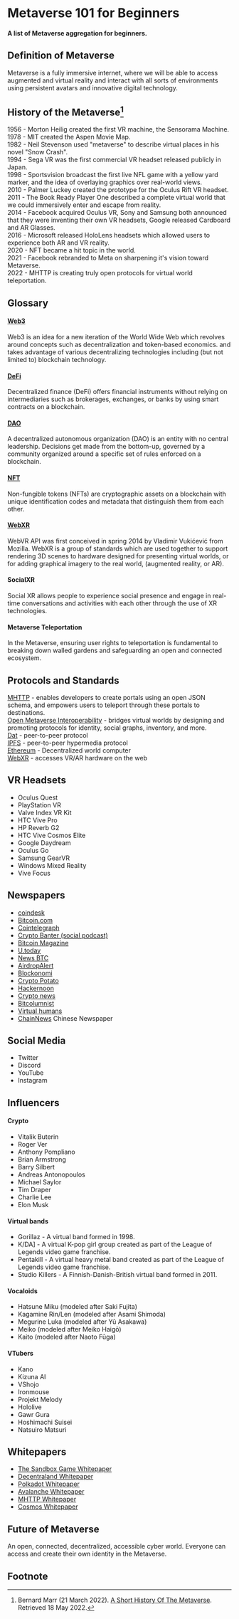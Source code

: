 # Metaverse 101 for Beginners
#### A list of Metaverse aggregation for beginners. 

## Definition of Metaverse
Metaverse is a fully immersive internet, where we will be able to access augmented and virtual reality and interact with all sorts of environments using persistent avatars and innovative digital technology.<br> 

## History of the Metaverse[^1]
1956 - Morton Heilig created the first VR machine, the Sensorama Machine. <br>
1978 - MIT created the Aspen Movie Map. <br>
1982 - Neil Stevenson used "metaverse" to describe virtual places in his novel "Snow Crash". <br>
1994 - Sega VR was the first commercial VR headset released publicly in Japan. <br>
1998 - Sportsvision broadcast the first live NFL game with a yellow yard marker, and the idea of overlaying graphics over real-world views.<br>
2010 - Palmer Luckey created the prototype for the Oculus Rift VR headset. <br>
2011 - The Book Ready Player One described a complete virtual world that we could immersively enter and escape from reality. <br>
2014 - Facebook acquired Oculus VR, Sony and Samsung both announced that they were inventing their own VR   headsets, Google released Cardboard and AR Glasses. <br>
2016 - Microsoft released HoloLens headsets which allowed users to experience both AR and VR reality. <br>
2020 - NFT became a hit topic in the world. <br>
2021 - Facebook rebranded to Meta on sharpening it's vision toward Metaverse. <br>
2022 - MHTTP is creating truly open protocols for virtual world teleportation.

## Glossary
#### [Web3](https://en.wikipedia.org/wiki/Web3)
Web3 is an idea for a new iteration of the World Wide Web which revolves around concepts such as decentralization and token-based economics. and takes advantage of various decentralizing technologies including (but not limited to) blockchain technology. <br>

#### [DeFi](https://en.wikipedia.org/wiki/Decentralized_finance)
Decentralized finance (DeFi) offers financial instruments without relying on intermediaries such as brokerages, exchanges, or banks by using smart contracts on a blockchain. <br>

#### [DAO](https://cointelegraph.com/decentralized-automated-organizations-daos-guide-for-beginners/what-is-decentralized-autonomous-organization-and-how-does-a-dao-work)
A decentralized autonomous organization (DAO) is an entity with no central leadership. Decisions get made from the bottom-up, governed by a community organized around a specific set of rules enforced on a blockchain.

#### [NFT](https://www.investopedia.com/non-fungible-tokens-nft-5115211)
Non-fungible tokens (NFTs) are cryptographic assets on a blockchain with unique identification codes and metadata that distinguish them from each other.

#### [WebXR](https://developer.mozilla.org/en-US/docs/Web/API/WebXR_Device_API)
WebVR API was first conceived in spring 2014 by Vladimir Vukićević from Mozilla. WebXR is a group of standards which are used together to support rendering 3D scenes to hardware designed for presenting virtual worlds, or for adding graphical imagery to the real world, (augmented reality, or AR).

#### SocialXR
Social XR allows people to experience social presence and engage in real-time conversations and activities with each other through the use of XR technologies. 

#### Metaverse Teleportation
In the Metaverse, ensuring user rights to teleportation is fundamental to breaking down walled gardens and safeguarding an open and connected ecosystem.<br>

## Protocols and Standards
[MHTTP](https://github.com/mhttp-org/portal-js) - enables developers to create portals using an open JSON schema, and empowers users to teleport through these portals to destinations.<br>
[Open Metaverse Interoperability](https://github.com/omigroup/omigroup) - bridges virtual worlds by designing and promoting protocols for identity, social graphs, inventory, and more.<br>
[Dat](https://dat-ecosystem.org/) - peer-to-peer protocol <br>
[IPFS](https://ipfs.io) - peer-to-peer hypermedia protocol<br>
[Ethereum](https://ethereum.org/learn/) - Decentralized world computer<br>
[WebXR](https://immersive-web.github.io/webxr/) - accesses VR/AR hardware on the web <br>

## VR Headsets  
- Oculus Quest  <br>
- PlayStation VR <br>
- Valve Index VR Kit <br>
- HTC Vive Pro  <br>
- HP Reverb G2 <br>
- HTC Vive Cosmos Elite  <br>
- Google Daydream <br>
- Oculus Go <br>
- Samsung GearVR <br>
- Windows Mixed Reality  <br>
- Vive Focus  <br>

## Newspapers
- [coindesk](https://www.coindesk.com/ ) <br>
- [Bitcoin.com](https://news.bitcoin.com/ ) <br>
- [Cointelegraph ]( https://cointelegraph.com) <br>
- [Crypto Banter (social podcast) ](https://cryptobanter.com/ ) <br>
- [Bitcoin Magazine ]( https://bitcoinmagazine.com/) <br>
- [U.today ](https://u.today/ ) <br>
- [News BTC](https://www.newsbtc.com/ ) <br>
- [AirdropAlert](https://airdropalert.com/) <br>
- [Blockonomi ](https://blockonomi.com/ ) <br>
- [Crypto Potato](https://cryptopotato.com/ ) <br>
- [Hackernoon](https://hackernoon.com/ ) <br>
- [Crypto news](https://cryptonews.com/ ) <br>
- [Bitcolumnist](https://bitcolumnist.com/ ) <br>
- [Virtual humans](https://www.virtualhumans.org/category/news ) <br>
- [ChainNews](https://www.chainnews.com/ ) Chinese Newspaper <br>

## Social Media 
- Twitter  <br>
- Discord <br>
- YouTube  <br>
- Instagram  <br>

## Influencers

#### Crypto 
- Vitalik Buterin <br>
- Roger Ver <br>
- Anthony Pompliano <br>
- Brian Armstrong <br>
- Barry Silbert <br>
- Andreas Antonopoulos <br>
- Michael Saylor <br>
- Tim Draper <br>
- Charlie Lee <br>
- Elon Musk <br>

#### Virtual bands
- Gorillaz -  A virtual band formed in 1998. <br>
- K/DA] - A virtual K-pop girl group created as part of the League of Legends video game franchise. <br>
- Pentakill - A virtual heavy metal band created as part of the League of Legends video game franchise. <br>
- Studio Killers - A Finnish-Danish-British virtual band formed in 2011. <br>

#### Vocaloids
- Hatsune Miku (modeled after Saki Fujita) <br>
- Kagamine Rin/Len (modeled after Asami Shimoda) <br>
- Megurine Luka (modeled after Yū Asakawa) <br>
- Meiko (modeled after Meiko Haigō) <br>
- Kaito (modeled after Naoto Fūga) <br>

#### VTubers
- Kano <br>
- Kizuna AI <br>
- VShojo <br>
- Ironmouse <br>
- Projekt Melody <br>
- Hololive <br>
- Gawr Gura <br>
- Hoshimachi Suisei <br>
- Natsuiro Matsuri <br>

## Whitepapers 
- [The Sandbox Game Whitepaper ](https://installers.sandbox.game/The_Sandbox_Whitepaper_2020.pdf) <br>
- [Decentraland Whitepaper](https://decentraland.org/whitepaper.pdf) <br>
- [Polkadot Whitepaper](https://polkadot.network/PolkaDotPaper.pdf) <br>
- [Avalanche Whitepaper](https://assets.website-files.com/5d80307810123f5ffbb34d6e/6008d7bbf8b10d1eb01e7e16_Avalanche%20Platform%20Whitepaper.pdf) <br>
- [MHTTP Whitepaper](https://mhttp.org/whitepaper) <br>
- [Cosmos Whitepaper](https://github.com/cosmos/cosmos/blob/master/WHITEPAPER.md) <br>

## Future of Metaverse 
An open, connected, decentralized, accessible cyber world. Everyone can access and create their own identity in the Metaverse.  <br>

## Footnote
[^1]: Bernard Marr (21 March 2022). [A Short History Of The Metaverse]( https://www.forbes.com/sites/bernardmarr/2022/03/21/a-short-history-of-the-metaverse/?sh=3ff019885968"). Retrieved 18 May 2022. 
